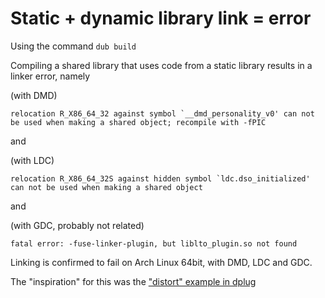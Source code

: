 # Static + dynamic library link = error
Using the command `dub build`

Compiling a shared library that uses code from a static library results in a linker error, namely

(with DMD)
```
relocation R_X86_64_32 against symbol `__dmd_personality_v0' can not be used when making a shared object; recompile with -fPIC
```

and

(with LDC)
```
relocation R_X86_64_32S against hidden symbol `ldc.dso_initialized' can not be used when making a shared object
```

and

(with GDC, probably not related)
```
fatal error: -fuse-linker-plugin, but liblto_plugin.so not found
```
Linking is confirmed to fail on Arch Linux 64bit, with DMD, LDC and GDC.

The "inspiration" for this was the ["distort" example in dplug](https://github.com/AuburnSounds/dplug/tree/master/examples/distort)

